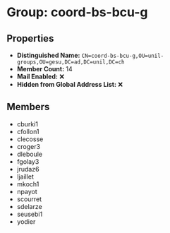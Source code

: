 # Group: coord-bs-bcu-g

## Properties

- **Distinguished Name:** `CN=coord-bs-bcu-g,OU=unil-groups,OU=gesu,DC=ad,DC=unil,DC=ch`
- **Member Count:** 14
- **Mail Enabled:** ❌
- **Hidden from Global Address List:** ❌

## Members

- cburki1
- cfollon1
- clecosse
- croger3
- dleboule
- fgolay3
- jrudaz6
- ljaillet
- mkoch1
- npayot
- scourret
- sdelarze
- seusebi1
- yodier
